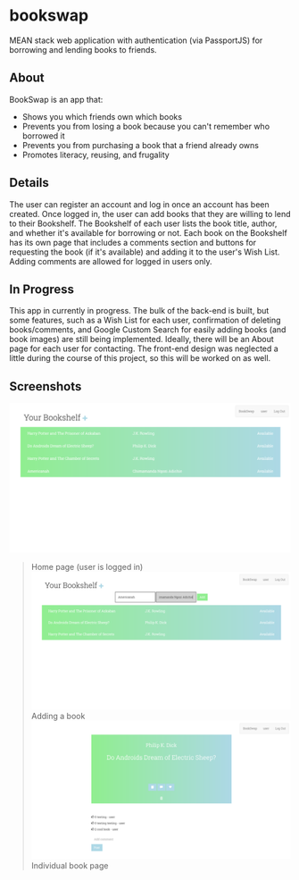 # bookswap
MEAN stack web application with authentication (via PassportJS) for borrowing and lending books to friends. 

## About
BookSwap is an app that:
* Shows you which friends own which books
* Prevents you from losing a book because you can't remember who borrowed it
* Prevents you from purchasing a book that a friend already owns
* Promotes literacy, reusing, and frugality

## Details
The user can register an account and log in once an account has been created. Once logged in, the user can add books that they are willing to lend to their Bookshelf. The Bookshelf of each user lists the book title, author, and whether it's available for borrowing or not.
Each book on the Bookshelf has its own page that includes a comments section and buttons for requesting the book (if it's available) and adding it to the user's Wish List. Adding comments are allowed for logged in users only.

## In Progress
This app in currently in progress. The bulk of the back-end is built, but some features, such as a Wish List for each user, confirmation of deleting books/comments, and Google Custom Search for easily adding books (and book images) are still being implemented. Ideally, there will be an About page for each user for contacting. The front-end design was neglected a little during the course of this project, so this will be worked on as well.

## Screenshots
![Home page](screenshots/homepage.png)
> Home page (user is logged in)
![Adding a book](screenshots/adding_book.png)
> Adding a book
![Book page](screenshots/book_page.png)
> Individual book page

